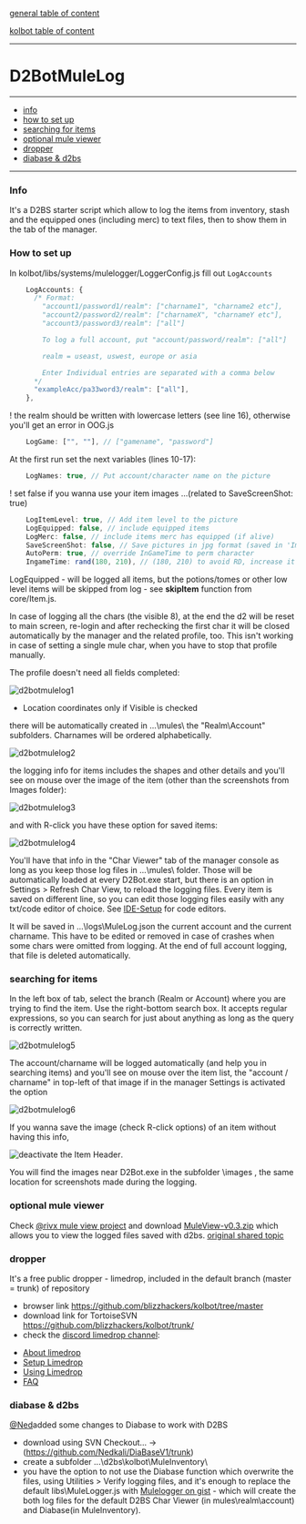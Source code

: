 [general table of content](https://github.com/blizzhackers/documentation/#diablo-2-botting-system)

[kolbot table of content](https://github.com/blizzhackers/documentation/tree/master/kolbot/#kolbot)

---

# D2BotMuleLog

---

* [info](#info)
* [how to set up](#how-to-set-up)
* [searching for items](#searching-for-items)
* [optional mule viewer](#optional-mule-viewer)
* [dropper](#dropper)
* [diabase & d2bs](#diabase--d2bs)

---

### Info
It's a D2BS starter script which allow to log the items from inventory, stash and the equipped ones (including merc) to text files, then to show them in the <Char Viewer> tab of the manager.

### How to set up
In kolbot/libs/systems/mulelogger/LoggerConfig.js fill out `LogAccounts`
```javascript
    LogAccounts: {
      /* Format:
        "account1/password1/realm": ["charname1", "charname2 etc"],
        "account2/password2/realm": ["charnameX", "charnameY etc"],
        "account3/password3/realm": ["all"]

        To log a full account, put "account/password/realm": ["all"]

        realm = useast, uswest, europe or asia

        Enter Individual entries are separated with a comma below
      */
      "exampleAcc/pa33word3/realm": ["all"],
    },
```
! the realm should be written with lowercase letters (see line 16), otherwise you'll get an error in OOG.js
```javascript
	LogGame: ["", ""], // ["gamename", "password"]
```


At the first run set the next variables (lines 10-17):
```javascript
	LogNames: true, // Put account/character name on the picture
```
! set false if you wanna use your item images ...(related to SaveScreenShot: true)
```javascript
	LogItemLevel: true, // Add item level to the picture
	LogEquipped: false, // include equipped items
	LogMerc: false, // include items merc has equipped (if alive)
	SaveScreenShot: false, // Save pictures in jpg format (saved in 'Images' folder)
	AutoPerm: true, // override InGameTime to perm character
	IngameTime: rand(180, 210), // (180, 210) to avoid RD, increase it to (7230, 7290) for mule perming
```

LogEquipped - will be logged all items,  but the potions/tomes or other low level items will be skipped from log - see **skipItem** function from core/Item.js.

In case of logging all the chars (the visible 8), at the end the d2 will be reset to main screen, re-login and after rechecking the first char it will be closed automatically by the manager and the related profile, too. This isn't working in case of setting a single mule char, when you have to stop that profile manually.

The profile doesn't need all fields completed:

![d2botmulelog1](assets/kolbot-d2botmulelog1.png)
* Location coordinates only if Visible is checked

there will be automatically created in ...\mules\ the "Realm\Account\" subfolders. Charnames will be ordered alphabetically.

![d2botmulelog2](assets/kolbot-d2botmulelog2.png)

the logging info for items includes the shapes and other details and you'll see on mouse over the image of the item (other than the screenshots from Images folder):

![d2botmulelog3](assets/kolbot-d2botmulelog3.png)

and with R-click you have these option for saved items:

![d2botmulelog4](assets/kolbot-d2botmulelog4.png)

You'll have that info in the "Char Viewer" tab of the manager console as long as you keep those log files in ...\mules\ folder. Those will be automatically loaded at every D2Bot.exe start, but there is an option in Settings > Refresh Char View, to reload the logging files.
Every item is saved on different line, so you can edit those logging files easily with any txt/code editor of choice. See [IDE-Setup](kolbot/IDES.md/#code-editors-ides) for code editors.

It will be saved in ...\logs\MuleLog.json the current account and the current charname. This have to be edited or removed in case of crashes when some chars were omitted from logging. At the end of full account logging, that file is deleted automatically.

### searching for items
In the left box of <Char Viewer> tab, select the branch (Realm or Account) where you are trying to find the item. Use the right-bottom search box. It accepts regular expressions, so you can search for just about anything as long as the query is correctly written.

![d2botmulelog5](assets/kolbot-d2botmulelog5.png)

The account/charname will be logged automatically (and help you in searching items) and you'll see on mouse over the item list, the "account / charname" in top-left of that image if in the manager Settings is activated the option 

![d2botmulelog6](assets/kolbot-d2botmulelog6.png)

If you wanna save the image (check R-click options) of an item without having this info, 

![deactivate the Item Header](assets/kolbot-d2botmulelog7.png).

You will find the images near D2Bot.exe in the subfolder \images , the same location for screenshots made during the logging.

### optional mule viewer

Check [@rivx mule view project](http://www.rivsoft.net/projects/other/muleview/) and download [MuleView-v0.3.zip](http://www.rivsoft.net/download/other/MuleView-v0.3.zip) which allows you to view the logged files saved with d2bs. 
[original shared topic](https://web.archive.org/web/20150613144010/http://www.blizzhackers.cc:80/viewtopic.php?f=172&t=500047)

### dropper
It's a free public dropper - limedrop, included in the default branch (master = trunk) of repository
- browser link <https://github.com/blizzhackers/kolbot/tree/master>
- download link for TortoiseSVN <https://github.com/blizzhackers/kolbot/trunk/>
- check the [discord limedrop channel](https://discordapp.com/channels/430522386253611018/482930024681439242):

* [About limedrop](https://github.com/blizzhackers/documentation/tree/master/limedrop#about-limedrop)
* [Setup Limedrop](https://github.com/blizzhackers/documentation/tree/master/limedrop#setup-limedrop)
* [Using Limedrop](https://github.com/blizzhackers/documentation/tree/master/limedrop#using-limedrop)
* [FAQ](https://github.com/blizzhackers/documentation/tree/master/limedrop#frequently-asked-questions)


### diabase & d2bs
[@Ned](https://github.com/Nedkali/)added some changes to Diabase to work with D2BS

* download using SVN Checkout... -> (https://github.com/Nedkali/DiaBaseV1/trunk)
* create a subfolder ...\d2bs\kolbot\MuleInventory\
* you have the option to not use the Diabase function which overwrite the files, using Utilities > Verify logging files, and it's enough to replace the default libs\MuleLogger.js with [Mulelogger on gist](https://gist.github.com/mf022/a0ee6d71d071dc45635650cef4bc8afd) - which will create the both log files for the default D2BS Char Viewer (in mules\realm\account) and Diabase(in MuleInventory\).